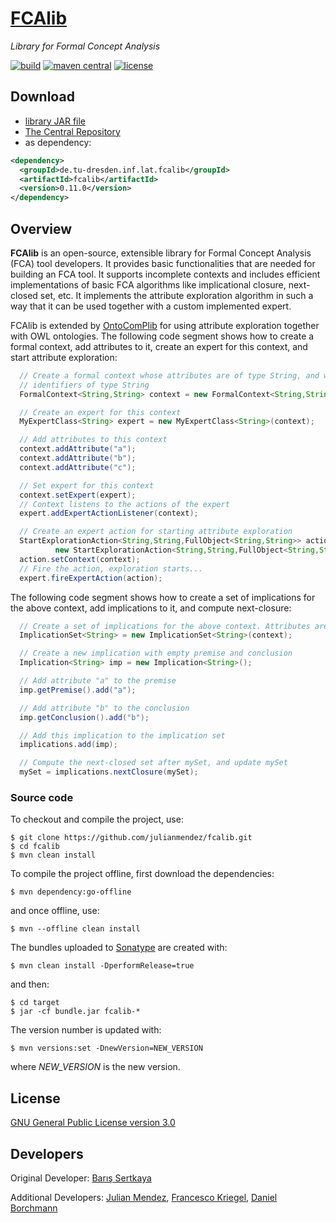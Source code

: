 # [FCAlib](https://julianmendez.github.io/fcalib/)

*Library for Formal Concept Analysis*

[![build](https://travis-ci.org/julianmendez/fcalib.png?branch=master)](https://travis-ci.org/julianmendez/fcalib)
[![maven central](https://maven-badges.herokuapp.com/maven-central/de.tu-dresden.inf.lat.fcalib/fcalib/badge.svg)](https://search.maven.org/#search|ga|1|g%3A%22de.tu-dresden.inf.lat.fcalib%22)
[![license](https://img.shields.io/badge/license-LGPL%203.0-blue.svg)](https://www.gnu.org/licenses/lgpl-3.0.txt)


## Download

* [library JAR file](https://sourceforge.net/projects/latitude/files/fcalib/0.11.0/fcalib-0.11.0.jar/download)
* [The Central Repository](https://repo1.maven.org/maven2/de/tu-dresden/inf/lat/fcalib/)
* as dependency:

```xml
<dependency>
  <groupId>de.tu-dresden.inf.lat.fcalib</groupId>
  <artifactId>fcalib</artifactId>
  <version>0.11.0</version>
</dependency>
```


## Overview

**FCAlib** is an open-source, extensible library for Formal Concept Analysis (FCA) tool developers. It provides basic functionalities that are needed for building an FCA tool. It supports incomplete contexts and includes efficient implementations of basic FCA algorithms like implicational closure, next-closed set, etc. It implements the attribute exploration algorithm in such a way that it can be used together with a custom implemented expert.

FCAlib is extended by [OntoComPlib](https://julianmendez.github.io/ontocomplib/) for using attribute exploration together with OWL ontologies. The following code segment shows how to create a formal context, add attributes to it, create an expert for this context, and start attribute exploration:

```java
  // Create a formal context whose attributes are of type String, and whose objects have
  // identifiers of type String
  FormalContext<String,String> context = new FormalContext<String,String>();

  // Create an expert for this context
  MyExpertClass<String> expert = new MyExpertClass<String>(context);

  // Add attributes to this context
  context.addAttribute("a");
  context.addAttribute("b");
  context.addAttribute("c");

  // Set expert for this context
  context.setExpert(expert);
  // Context listens to the actions of the expert
  expert.addExpertActionListener(context);

  // Create an expert action for starting attribute exploration
  StartExplorationAction<String,String,FullObject<String,String>> action =
          new StartExplorationAction<String,String,FullObject<String,String>>();
  action.setContext(context);
  // Fire the action, exploration starts...
  expert.fireExpertAction(action);
```

The following code segment shows how to create a set of implications for the
above context, add implications to it, and compute next-closure:

```java
  // Create a set of implications for the above context. Attributes are of type String
  ImplicationSet<String> = new ImplicationSet<String>(context);

  // Create a new implication with empty premise and conclusion
  Implication<String> imp = new Implication<String>();

  // Add attribute "a" to the premise
  imp.getPremise().add("a");

  // Add attribute "b" to the conclusion
  imp.getConclusion().add("b");

  // Add this implication to the implication set
  implications.add(imp);

  // Compute the next-closed set after mySet, and update mySet
  mySet = implications.nextClosure(mySet);
```


### Source code

To checkout and compile the project, use:

```
$ git clone https://github.com/julianmendez/fcalib.git
$ cd fcalib
$ mvn clean install
```

To compile the project offline, first download the dependencies:

```
$ mvn dependency:go-offline
```

and once offline, use:

```
$ mvn --offline clean install
```

The bundles uploaded to [Sonatype](https://oss.sonatype.org/) are created with:

```
$ mvn clean install -DperformRelease=true
```

and then:

```
$ cd target
$ jar -cf bundle.jar fcalib-*
```

The version number is updated with:

```
$ mvn versions:set -DnewVersion=NEW_VERSION
```

where *NEW_VERSION* is the new version.


## License

[GNU General Public License version 3.0](https://www.gnu.org/licenses/gpl-3.0.txt)


## Developers

Original Developer: [Barış Sertkaya](https://www.informatik.fb2.frankfurt-university.de/~sertkaya/)

Additional Developers: [Julian Mendez](https://julianmendez.github.io), [Francesco Kriegel](https://github.com/francesco-kriegel), [Daniel Borchmann](https://github.com/exot)


